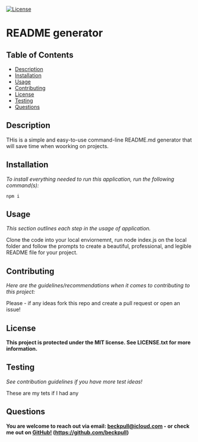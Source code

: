[![License](https://img.shields.io/github/license/beckpull/readme-generator)](https://opensource.org/licenses/MIT)

  # README generator
  
  <!-- TABLE OF CONTENTS -->
  ## Table of Contents
  * [Description](#description)
  * [Installation](#installation)
  * [Usage](#usage)
  * [Contributing](#contributing)
  * [License](#license)
  * [Testing](#testing)
  * [Questions](#questions)
  

  <!-- DESCRIPTION -->
  ## Description

  THis is a simple and easy-to-use command-line README.md generator that will save time when woorking on projects.

  <!-- INSTALLATION -->
  ## Installation
  *To install everything needed to run this application, run the following command(s):*

    npm i
  

  
  <!-- USAGE EXAMPLES -->
  ## Usage
  *This section outlines each step in the usage of application.*
  
  Clone the code into your local enviornemnt, run node index.js on the local folder and follow the prompts to create a beautiful, professional, and legible README file for your project.
  
  <!-- CONTRIBUTING -->
  ## Contributing
  *Here are the guidelines/recommendations when it comes to contributing to this project:*

  Please - if any ideas fork this repo and create a pull request or open an issue!
  
  <!-- LICENSE -->
  ## License
  
  **This project is protected under the MIT license. See LICENSE.txt for more information.**
  

  <!-- TESTING -->
  ## Testing
  *See contribution guidelines if you have more test ideas!*

  These are my tets if I had any
  


  <!-- QUESTIONS -->
  ## Questions

  **You are welcome to reach out via email: [beckpull@icloud.com](mailto:beckpull@icloud.com) - or check me out on [GitHub!](https://github.com/beckpull) (https://github.com/beckpull)**
  
